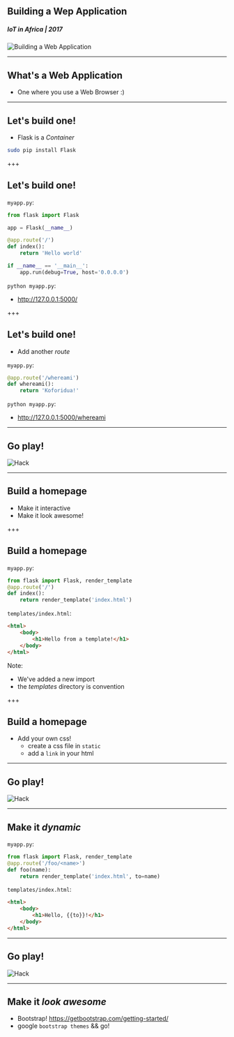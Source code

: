 ## Building a Wep Application
##### IoT in Africa | 2017
![Building a Web Application](/assets/img/flask-600.png)

---
## What's a Web Application
* One where you use a Web Browser :)

---
## Let's build one!
* Flask is a *Container*

```sh
sudo pip install Flask
```

+++
## Let's build one!
`myapp.py`:
```python
from flask import Flask

app = Flask(__name__)

@app.route('/')
def index():
    return 'Hello world'

if __name__ == '__main__':
    app.run(debug=True, host='0.0.0.0')
```

`python myapp.py`:
*  http://127.0.0.1:5000/

+++
## Let's build one!
* Add another *route*

`myapp.py`:
```python
@app.route('/whereami')
def whereami():
    return 'Koforidua!'
```
`python myapp.py`:
* http://127.0.0.1:5000/whereami

---
## Go play!
![Hack](/assets/img/hack-600.png)

---
## Build a homepage
* Make it interactive
* Make it look awesome!

+++
## Build a homepage
`myapp.py`:
```python
from flask import Flask, render_template
@app.route('/')
def index():
    return render_template('index.html')
```
`templates/index.html`:
```html
<html>
    <body>
        <h1>Hello from a template!</h1>
    </body>
</html>
```
Note:
* We've added a new import
* the *templates* directory is convention

+++
## Build a homepage
* Add your own css!
  * create a css file in ```static```
  * add a ```link``` in your html

---
## Go play!
![Hack](/assets/img/hack-600.png)

---
## Make it *dynamic*
`myapp.py`:
```python
from flask import Flask, render_template
@app.route('/foo/<name>')
def foo(name):
    return render_template('index.html', to=name)
```
`templates/index.html`:
```html
<html>
    <body>
        <h1>Hello, {{to}}!</h1>
    </body>
</html>
```

---
## Go play!
![Hack](/assets/img/hack-600.png)

---
## Make it *look awesome*
* Bootstrap!
https://getbootstrap.com/getting-started/
* google ```bootstrap themes``` && go!